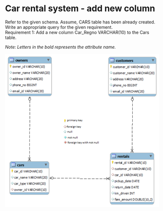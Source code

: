 # Car rental system - add new column

Refer to the given schema. Assume, CARS table has been already created. Write an appropriate query for the given requirement.  
Requirement 1: Add a new column Car_Regno VARCHAR(10)  to the Cars table.

*Note: Letters in the bold represents the attribute name.*

![database diagram](../database_2.png)